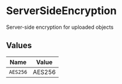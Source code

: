 # ServerSideEncryption

Server-side encryption for uploaded objects


## Values

| Name     | Value    |
| -------- | -------- |
| `AES256` | AES256   |